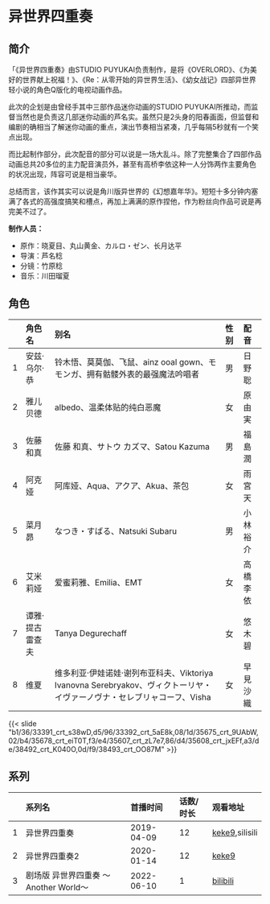 # 异世界四重奏


## 简介

「《异世界四重奏》由STUDIO PUYUKAI负责制作，是将《OVERLORD》、《为美好的世界献上祝福！》、《Re：从零开始的异世界生活》、《幼女战记》四部异世界轻小说的角色Q版化的电视动画作品。

此次的企划是由曾经手其中三部作品迷你动画的STUDIO PUYUKAI所推动，而监督当然也是负责这几部迷你动画的芦名实。虽然只是2头身的阳春画面，但监督和编剧的确相当了解迷你动画的重点，演出节奏相当紧凑，几乎每隔5秒就有一个笑点出现。

而比起制作部分，此次配音的部分可以说是一场大乱斗。除了完整集合了四部作品动画总共20多位的主力配音演员外，甚至有高桥李依这种一人分饰两作主要角色的状况出现，阵容可说是相当豪华。

总结而言，该作其实可以说是角川版异世界的《幻想嘉年华》。短短十多分钟内塞满了各式的高强度搞笑和槽点，再加上满满的原作捏他，作为粉丝向作品可说是再完美不过了。

**制作人员：**
- 原作：晓夏目、丸山黄金、カルロ・ゼン、长月达平
- 导演：芦名稔
- 分镜：竹原稔
- 音乐：川田瑠夏

## 角色

|     |   角色名   |   别名  | 性别 |  配音  |
|:--- |:------  |:----      |:---  |:--   |
| 1 | 安兹·乌尔·恭 | 铃木悟、莫莫伽、飞鼠、ainz ooal gown、モモンガ、拥有骷髅外表的最强魔法吟唱者 | 男 | 日野聡 |
| 2 | 雅儿贝德 | albedo、温柔体贴的纯白恶魔 | 女 | 原由実 |
| 3 | 佐藤和真 | 佐藤 和真、サトウ カズマ、Satou Kazuma | 男 | 福島潤 |
| 4 | 阿克娅 | 阿库娅、Aqua、アクア、Akua、茶包 | 女 | 雨宮天 |
| 5 | 菜月昴 | なつき・すばる、Natsuki Subaru | 男 | 小林裕介 |
| 6 | 艾米莉娅 | 爱蜜莉雅、Emilia、EMT | 女 | 高橋李依 |
| 7 | 谭雅·提古雷查夫 | Tanya Degurechaff | 女 | 悠木碧 |
| 8 | 维夏 | 维多利亚·伊娃诺娃·谢列布亚科夫、Viktoriya Ivanovna Serebryakov、ヴィクトーリヤ・イヴァーノヴナ・セレブリャコーフ、Visha | 女 | 早見沙織 |

{{< slide "b1/36/33391_crt_s38wD,d5/96/33392_crt_5aE8k,08/1d/35675_crt_9UAbW,02/b4/35678_crt_eiT0T,f3/e4/35607_crt_zL7e7,86/d4/35608_crt_jxEFf,a3/de/38492_crt_K040O,0d/f9/38493_crt_OO87M" >}}

## 系列

|     |   系列名   |   首播时间  | 话数/时长  | 观看地址 |
|:---  |:------    |:----      |:---       |:---  |
| 1 | 异世界四重奏 | 2019-04-09 | 12 |[keke9](https://www.keke9.app/search?k=异世界四重奏),silisili  |
| 2 | 异世界四重奏2 | 2020-01-14 | 12 | [keke9](https://www.keke9.app/search?k=异世界四重奏)  |
| 3 | 剧场版 异世界四重奏 ～Another World～ | 2022-06-10 | 1 | [bilibili](https://www.bilibili.com/video/BV1Xt4y1h7t6)  |



